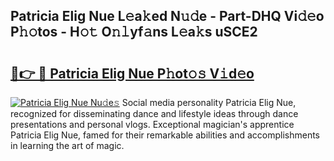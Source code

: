 ## Patricia Elig Nue L𝚎a𝚔ed N𝚞𝚍e - Part-DHQ Vi𝚍𝚎o P𝚑𝚘tos - H𝚘𝚝 O𝚗𝚕yf𝚊ns L𝚎a𝚔s uSCE2

# <h2><a href="http://kfbzjq.oniu.top/?m=Patricia+Elig+Nue">🔗👉 🔴 Patricia Elig Nue P𝚑ot𝚘𝚜 V𝚒d𝚎o</a></h2>

[![Patricia Elig Nue Nu𝚍e𝚜](https://i.imgur.com/0qMVB7G.gif)](http://kfbzjq.oniu.top/?m=Patricia+Elig+Nue)
Social media personality Patricia Elig Nue, recognized for disseminating dance and lifestyle ideas through dance presentations and personal vlogs. Exceptional magician's apprentice Patricia Elig Nue, famed for their remarkable abilities and accomplishments in learning the art of magic.  
